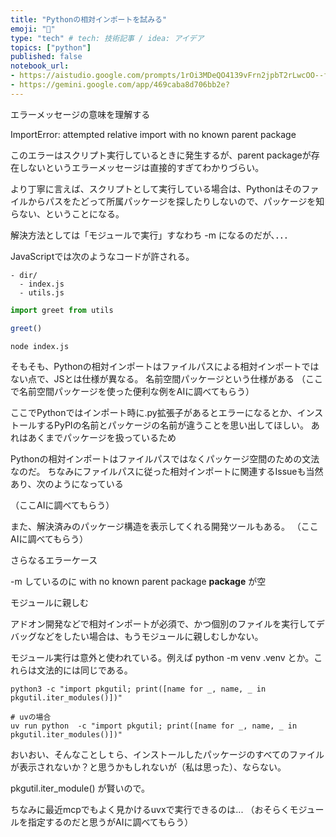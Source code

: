 ```yaml
---
title: "Pythonの相対インポートを試みる"
emoji: "🐍"
type: "tech" # tech: 技術記事 / idea: アイデア
topics: ["python"]
published: false
notebook_url:
- https://aistudio.google.com/prompts/1rOi3MDeQO4139vFrn2jpbT2rLwcOO--f
- https://gemini.google.com/app/469caba8d706bb2e?
---
```



エラーメッセージの意味を理解する

ImportError: attempted relative import with no known parent package


このエラーはスクリプト実行しているときに発生するが、parent packageが存在しないというエラーメッセージは直接的すぎてわかりづらい。

より丁寧に言えば、スクリプトとして実行している場合は、Pythonはそのファイルからパスをたどって所属パッケージを探したりしないので、パッケージを知らない、ということになる。

解決方法としては「モジュールで実行」すなわち -m になるのだが、．．．

JavaScriptでは次のようなコードが許される。

```
- dir/
  - index.js
  - utils.js
```

```index.js
import greet from utils

greet()
```

```
node index.js
```

そもそも、Pythonの相対インポートはファイルパスによる相対インポートではない点で、JSとは仕様が異なる。
名前空間パッケージという仕様がある
（ここで名前空間パッケージを使った便利な例をAIに調べてもらう）

ここでPythonではインポート時に.py拡張子があるとエラーになるとか、インストールするPyPIの名前とパッケージの名前が違うことを思い出してほしい。
あれはあくまでパッケージを扱っているため

Pythonの相対インポートはファイルパスではなくパッケージ空間のための文法なのだ。
ちなみにファイルパスに従った相対インポートに関連するIssueも当然あり、次のようになっている

（ここAIに調べてもらう）


また、解決済みのパッケージ構造を表示してくれる開発ツールもある。
（ここAIに調べてもらう）

さらなるエラーケース

-m しているのに  with no known parent package
__package__ が空



モジュールに親しむ

アドオン開発などで相対インポートが必須で、かつ個別のファイルを実行してデバッグなどをしたい場合は、もうモジュールに親しむしかない。

モジュール実行は意外と使われている。例えば python -m venv .venv とか。これらは文法的には同じである。


```
python3 -c "import pkgutil; print([name for _, name, _ in pkgutil.iter_modules()])"

# uvの場合
uv run python  -c "import pkgutil; print([name for _, name, _ in pkgutil.iter_modules()])"
```

おいおい、そんなことしｔら、インストールしたパッケージのすべてのファイルが表示されないか？と思うかもしれないが（私は思った）、ならない。

pkgutil.iter_module() が賢いので。

ちなみに最近mcpでもよく見かけるuvxで実行できるのは...
（おそらくモジュールを指定するのだと思うがAIに調べてもらう）



